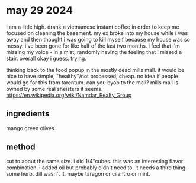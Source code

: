 # may 29 2024

i am a little high. drank a vietnamese instant coffee in order to keep me focused on cleaning the basement. my ex broke into my house while i was away and then thought i was going to kill myself because my house was so messy.
i've been gone for like half of the last two months.
i feel that i'm missing my voice - in a mist, randomly having the feeling that i missed a stair. overall okay i guess. trying.

thinking back to the food popup in the mostly dead mills mall. it would be nice to have simple, "healthy"/not processed, cheap. no idea if people would go for this from tarentum.
can you byob to the mall? mills mall is owned by some real sheisters it seems. https://en.wikipedia.org/wiki/Namdar_Realty_Group

## ingredients

mango
green olives 

## method

cut to about the same size. i did 1/4"cubes. this was an interesting flavor combination. i added oil but probably didn't need to. it needs a third thing - some herb. dill wasn't it. maybe taragon or cilantro or mint. 